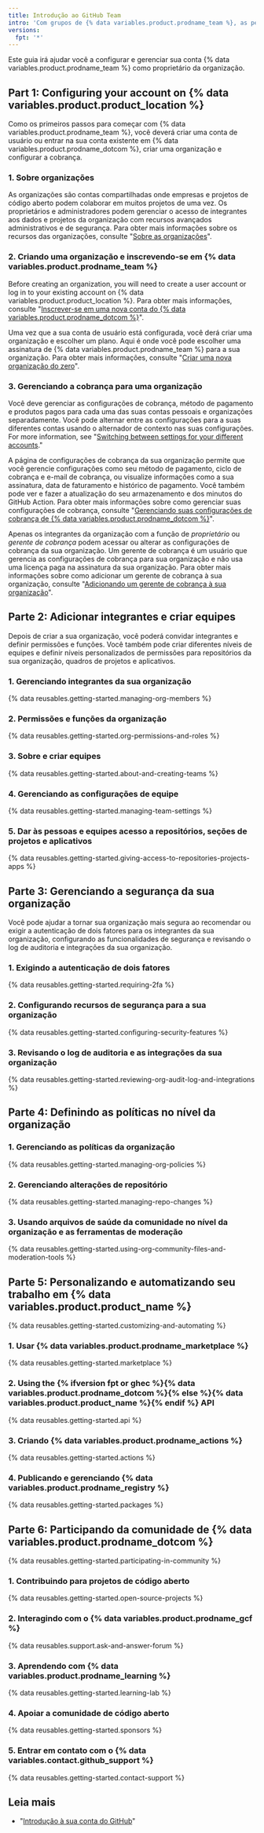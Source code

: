 ```yaml
---
title: Introdução ao GitHub Team
intro: 'Com grupos de {% data variables.product.prodname_team %}, as pessoas podem colaborar em vários projetos ao mesmo tempo na conta de uma organização.'
versions:
  fpt: '*'
---
```


Este guia irá ajudar você a configurar e gerenciar sua conta {% data variables.product.prodname_team %} como proprietário da organização.

## Part 1: Configuring your account on {% data variables.product.product_location %}
Como os primeiros passos para começar com {% data variables.product.prodname_team %}, você deverá criar uma conta de usuário ou entrar na sua conta existente em {% data variables.product.prodname_dotcom %}, criar uma organização e configurar a cobrança.

### 1. Sobre organizações
As organizações são contas compartilhadas onde empresas e projetos de código aberto podem colaborar em muitos projetos de uma vez. Os proprietários e administradores podem gerenciar o acesso de integrantes aos dados e projetos da organização com recursos avançados administrativos e de segurança. Para obter mais informações sobre os recursos das organizações, consulte "[Sobre as organizações](/organizations/collaborating-with-groups-in-organizations/about-organizations#terms-of-service-and-data-protection-for-organizations)".

### 2. Criando uma organização e inscrevendo-se em {% data variables.product.prodname_team %}
Before creating an organization, you will need to create a user account or log in to your existing account on {% data variables.product.product_location %}. Para obter mais informações, consulte "[Inscrever-se em uma nova conta do {% data variables.product.prodname_dotcom %}](/get-started/signing-up-for-github/signing-up-for-a-new-github-account)".

Uma vez que a sua conta de usuário está configurada, você derá criar uma organização e escolher um plano. Aqui é onde você pode escolher uma assinatura de {% data variables.product.prodname_team %} para a sua organização. Para obter mais informações, consulte "[Criar uma nova organização do zero](/organizations/collaborating-with-groups-in-organizations/creating-a-new-organization-from-scratch)".

### 3. Gerenciando a cobrança para uma organização
Você deve gerenciar as configurações de cobrança, método de pagamento e produtos pagos para cada uma das suas contas pessoais e organizações separadamente. Você pode alternar entre as configurações para a suas diferentes contas usando o alternador de contexto nas suas configurações. For more information, see "[Switching between settings for your different accounts](/billing/managing-your-github-billing-settings/about-billing-on-github#switching-between-settings-for-your-different-accounts)."

A página de configurações de cobrança da sua organização permite que você gerencie configurações como seu método de pagamento, ciclo de cobrança e e-mail de cobrança, ou visualize informações como a sua assinatura, data de faturamento e histórico de pagamento. Você também pode ver e fazer a atualização do seu armazenamento e dos minutos do GitHub Action. Para obter mais informações sobre como gerenciar suas configurações de cobrança, consulte "[Gerenciando suas configurações de cobrança de {% data variables.product.prodname_dotcom %}](/billing/managing-your-github-billing-settings)".

Apenas os integrantes da organização com a função de *proprietário* ou *gerente de cobrança* podem acessar ou alterar as configurações de cobrança da sua organização. Um gerente de cobrança é um usuário que gerencia as configurações de cobrança para sua organização e não usa uma licença paga na assinatura da sua organização. Para obter mais informações sobre como adicionar um gerente de cobrança à sua organização, consulte "[Adicionando um gerente de cobrança à sua organização](/organizations/managing-peoples-access-to-your-organization-with-roles/adding-a-billing-manager-to-your-organization)".


## Parte 2: Adicionar integrantes e criar equipes
Depois de criar a sua organização, você poderá convidar integrantes e definir permissões e funções. Você também pode criar diferentes níveis de equipes e definir níveis personalizados de permissões para repositórios da sua organização, quadros de projetos e aplicativos.

### 1. Gerenciando integrantes da sua organização
{% data reusables.getting-started.managing-org-members %}

### 2. Permissões e funções da organização
{% data reusables.getting-started.org-permissions-and-roles %}

### 3. Sobre e criar equipes
{% data reusables.getting-started.about-and-creating-teams %}
### 4. Gerenciando as configurações de equipe
{% data reusables.getting-started.managing-team-settings %}

### 5. Dar às pessoas e equipes acesso a repositórios, seções de projetos e aplicativos
{% data reusables.getting-started.giving-access-to-repositories-projects-apps %}
## Parte 3: Gerenciando a segurança da sua organização
Você pode ajudar a tornar sua organização mais segura ao recomendar ou exigir a autenticação de dois fatores para os integrantes da sua organização, configurando as funcionalidades de segurança e revisando o log de auditoria e integrações da sua organização.

### 1. Exigindo a autenticação de dois fatores
{% data reusables.getting-started.requiring-2fa %}

### 2. Configurando recursos de segurança para a sua organização
{% data reusables.getting-started.configuring-security-features %}

### 3. Revisando o log de auditoria e as integrações da sua organização
{% data reusables.getting-started.reviewing-org-audit-log-and-integrations %}

## Parte 4: Definindo as políticas no nível da organização
### 1. Gerenciando as políticas da organização
{% data reusables.getting-started.managing-org-policies %}
### 2. Gerenciando alterações de repositório
{% data reusables.getting-started.managing-repo-changes %}
### 3. Usando arquivos de saúde da comunidade no nível da organização e as ferramentas de moderação
{% data reusables.getting-started.using-org-community-files-and-moderation-tools %}
## Parte 5: Personalizando e automatizando seu trabalho em {% data variables.product.product_name %}

{% data reusables.getting-started.customizing-and-automating %}
### 1. Usar {% data variables.product.prodname_marketplace %}
{% data reusables.getting-started.marketplace %}
### 2. Using the {% ifversion fpt or ghec %}{% data variables.product.prodname_dotcom %}{% else %}{% data variables.product.product_name %}{% endif %} API
{% data reusables.getting-started.api %}

### 3. Criando {% data variables.product.prodname_actions %}
{% data reusables.getting-started.actions %}

### 4. Publicando e gerenciando {% data variables.product.prodname_registry %}
{% data reusables.getting-started.packages %}

## Parte 6: Participando da comunidade de {% data variables.product.prodname_dotcom %}
{% data reusables.getting-started.participating-in-community %}
### 1. Contribuindo para projetos de código aberto
{% data reusables.getting-started.open-source-projects %}

### 2. Interagindo com o {% data variables.product.prodname_gcf %}
{% data reusables.support.ask-and-answer-forum %}

### 3. Aprendendo com {% data variables.product.prodname_learning %}
{% data reusables.getting-started.learning-lab %}

### 4. Apoiar a comunidade de código aberto
{% data reusables.getting-started.sponsors %}

### 5. Entrar em contato com o {% data variables.contact.github_support %}
{% data reusables.getting-started.contact-support %}
## Leia mais

- "[Introdução à sua conta do GitHub](/get-started/onboarding/getting-started-with-your-github-account)"
